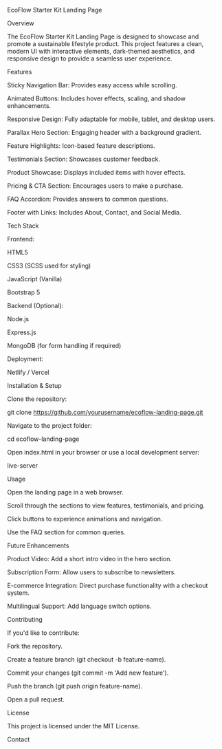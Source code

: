 EcoFlow Starter Kit Landing Page

Overview

The EcoFlow Starter Kit Landing Page is designed to showcase and promote a sustainable lifestyle product. This project features a clean, modern UI with interactive elements, dark-themed aesthetics, and responsive design to provide a seamless user experience.

Features

Sticky Navigation Bar: Provides easy access while scrolling.

Animated Buttons: Includes hover effects, scaling, and shadow enhancements.

Responsive Design: Fully adaptable for mobile, tablet, and desktop users.

Parallax Hero Section: Engaging header with a background gradient.

Feature Highlights: Icon-based feature descriptions.

Testimonials Section: Showcases customer feedback.

Product Showcase: Displays included items with hover effects.

Pricing & CTA Section: Encourages users to make a purchase.

FAQ Accordion: Provides answers to common questions.

Footer with Links: Includes About, Contact, and Social Media.

Tech Stack

Frontend:

HTML5

CSS3 (SCSS used for styling)

JavaScript (Vanilla)

Bootstrap 5

Backend (Optional):

Node.js

Express.js

MongoDB (for form handling if required)

Deployment:

Netlify / Vercel

Installation & Setup

Clone the repository:

git clone https://github.com/yourusername/ecoflow-landing-page.git

Navigate to the project folder:

cd ecoflow-landing-page

Open index.html in your browser or use a local development server:

live-server

Usage

Open the landing page in a web browser.

Scroll through the sections to view features, testimonials, and pricing.

Click buttons to experience animations and navigation.

Use the FAQ section for common queries.

Future Enhancements

Product Video: Add a short intro video in the hero section.

Subscription Form: Allow users to subscribe to newsletters.

E-commerce Integration: Direct purchase functionality with a checkout system.

Multilingual Support: Add language switch options.

Contributing

If you'd like to contribute:

Fork the repository.

Create a feature branch (git checkout -b feature-name).

Commit your changes (git commit -m 'Add new feature').

Push the branch (git push origin feature-name).

Open a pull request.

License

This project is licensed under the MIT License.

Contact
